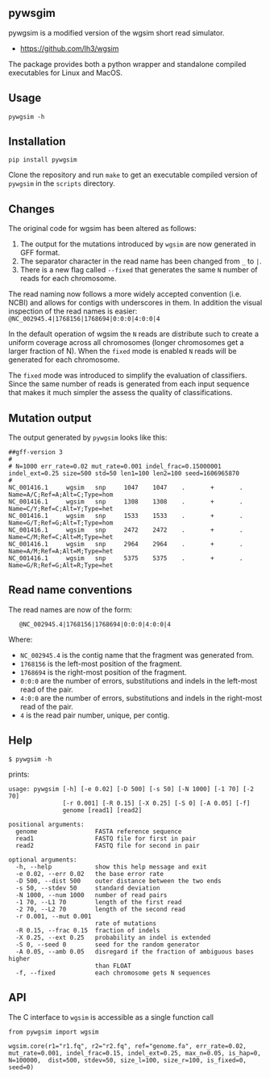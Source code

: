 ## pywsgim

pywgsim is a modified version of the wgsim short read simulator. 

* https://github.com/lh3/wgsim

The package provides both a python wrapper and standalone compiled executables for Linux and MacOS.
 
## Usage

    pywgsim -h

## Installation

    pip install pywgsim
    
Clone the repository and run `make` to get an executable compiled version of `pywgsim` in the `scripts` directory. 

## Changes

The original code for wgsim has been altered as follows:

1. The output for the mutations introduced by `wgsim` are now generated in GFF format.
1. The separator character in the read name has been changed from `_` to `|`. 
1. There is a new flag called `--fixed` that generates the same `N` number of reads for each chromosome.

The read naming now follows a more widely accepted convention (i.e. NCBI) and allows for contigs with underscores in them. In addition the visual inspection of the read names is easier: `@NC_002945.4|1768156|1768694|0:0:0|4:0:0|4`

In the default operation of wgsim the `N` reads are distribute such to create a uniform coverage across all chromosomes (longer chromosomes get a larger fraction of N). When the `fixed` mode is enabled `N` reads will be generated for each chromosome.

The `fixed` mode was introduced to simplify the evaluation of classifiers. Since the same number of reads is generated from each input sequence that makes it much simpler the assess the quality of classifications. 
 
## Mutation output

The output generated by `pywgsim` looks like this:

    ##gff-version 3
    #
    # N=1000 err_rate=0.02 mut_rate=0.001 indel_frac=0.15000001 indel_ext=0.25 size=500 std=50 len1=100 len2=100 seed=1606965870
    #
    NC_001416.1     wgsim   snp     1047    1047    .       +       .       Name=A/C;Ref=A;Alt=C;Type=hom
    NC_001416.1     wgsim   snp     1308    1308    .       +       .       Name=C/Y;Ref=C;Alt=Y;Type=het
    NC_001416.1     wgsim   snp     1533    1533    .       +       .       Name=G/T;Ref=G;Alt=T;Type=hom
    NC_001416.1     wgsim   snp     2472    2472    .       +       .       Name=C/M;Ref=C;Alt=M;Type=het
    NC_001416.1     wgsim   snp     2964    2964    .       +       .       Name=A/M;Ref=A;Alt=M;Type=het
    NC_001416.1     wgsim   snp     5375    5375    .       +       .       Name=G/R;Ref=G;Alt=R;Type=het
    
    
## Read name conventions
   
The read names are now of the form:

       @NC_002945.4|1768156|1768694|0:0:0|4:0:0|4

Where:

   * `NC_002945.4` is the contig name that the fragment was generated from.
   * `1768156` is the left-most position of the fragment.
   * `1768694` is the right-most position of the fragment.
   * `0:0:0` are the number of errors, substitutions and indels in the left-most read of the pair.
   * `4:0:0` are the number of errors, substitutions and indels in the right-most read of the pair.
   * `4` is the read pair number, unique, per contig.

## Help

    $ pywgsim -h
    
prints:
    
    usage: pywgsim [-h] [-e 0.02] [-D 500] [-s 50] [-N 1000] [-1 70] [-2 70]
                   [-r 0.001] [-R 0.15] [-X 0.25] [-S 0] [-A 0.05] [-f]
                   genome [read1] [read2]
    
    positional arguments:
      genome                FASTA reference sequence
      read1                 FASTQ file for first in pair
      read2                 FASTQ file for second in pair
    
    optional arguments:
      -h, --help            show this help message and exit
      -e 0.02, --err 0.02   the base error rate
      -D 500, --dist 500    outer distance between the two ends
      -s 50, --stdev 50     standard deviation
      -N 1000, --num 1000   number of read pairs
      -1 70, --L1 70        length of the first read
      -2 70, --L2 70        length of the second read
      -r 0.001, --mut 0.001
                            rate of mutations
      -R 0.15, --frac 0.15  fraction of indels
      -X 0.25, --ext 0.25   probability an indel is extended
      -S 0, --seed 0        seed for the random generator
      -A 0.05, --amb 0.05   disregard if the fraction of ambiguous bases higher
                            than FLOAT
      -f, --fixed           each chromosome gets N sequences
          
## API

The C interface to `wgsim` is accessible as a single function call 

    from pywgsim import wgsim

    wgsim.core(r1="r1.fq", r2="r2.fq", ref="genome.fa", err_rate=0.02, mut_rate=0.001, indel_frac=0.15, indel_ext=0.25, max_n=0.05, is_hap=0, N=100000,  dist=500, stdev=50, size_l=100, size_r=100, is_fixed=0, seed=0)

